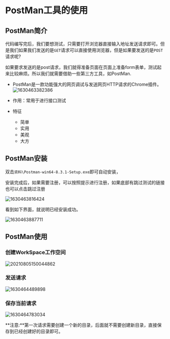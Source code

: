 # PostMan工具的使用

## PostMan简介

代码编写完后，我们要想测试，只需要打开浏览器直接输入地址发送请求即可。但是我们如果我们发送的是`GET`请求可以直接使用浏览器，但是如果要发送的是`POST`请求呢?

如果要求发送的是post请求，我们就得准备页面在页面上准备form表单，测试起来比较麻烦。所以我们就需要借助一些第三方工具，如PostMan.

* PostMan是一款功能强大的网页调试与发送网页HTTP请求的Chrome插件。![1630463382386](/image/java/Spring全家桶/SpringMVC/1630463382386.png)
* 作用：常用于进行接口测试

* 特征
  * 简单
  * 实用
  * 美观
  * 大方

## PostMan安装

双击`资料\Postman-win64-8.3.1-Setup.exe`即可自动安装，

安装完成后，如果需要注册，可以按照提示进行注册，如果底部有跳过测试的链接也可以点击跳过注册

![1630463816424](/image/java/Spring全家桶/SpringMVC/1630463816424.png)

看到如下界面，就说明已经安装成功。

![1630463887711](/image/java/Spring全家桶/SpringMVC/1630463887711.png)

## PostMan使用

### 创建WorkSpace工作空间

![20210805150044862](/image/java/Spring全家桶/SpringMVC/image-20210805150044862.png)

### 发送请求

![1630464489898](/image/java/Spring全家桶/SpringMVC/1630464489898.png)

### 保存当前请求

![1630464783034](/image/java/Spring全家桶/SpringMVC/1630464783034.png)

**注意:**第一次请求需要创建一个新的目录，后面就不需要创建新目录，直接保存到已经创建好的目录即可。
